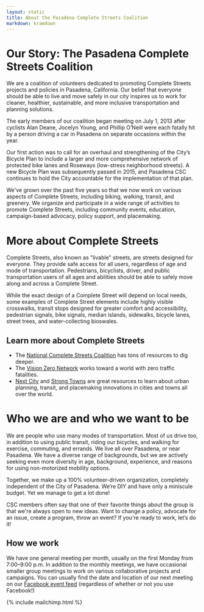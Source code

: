 ```yaml
---
layout: static
title: About the Pasadena Complete Streets Coalition
markdown: kramdown
---
```

<!--About Pasadena CSC-->

# Our Story: The Pasadena Complete Streets Coalition

We are a coalition of volunteers dedicated to promoting Complete Streets projects and policies in Pasadena, California. Our belief that everyone should be able to live and move safely in our city inspires us to work for cleaner, healthier, sustainable, and more inclusive transportation and planning solutions.

The early members of our coalition began meeting on July 1, 2013 after cyclists Alan Deane, Jocelyn Young, and Phillip O’Neill were each fatally hit by a person driving a car in Pasadena on separate occasions within the year.

Our first action was to call for an overhaul and strengthening of the City’s Bicycle Plan to include a larger and more comprehensive network of protected bike lanes and Roseways (low-stress neighborhood streets). A new Bicycle Plan was subsequently passed in 2015, and Pasadena CSC continues to hold the City accountable for the implementation of that plan.

We've grown over the past five years so that we now work on various aspects of Complete Streets, including biking, walking, transit, and greenery. We organize and participate in a wide range of activities to promote Complete Streets, including community events, education, campaign-based advocacy, policy support, and placemaking. 
 

<!--About Complete Streets-->
# More about Complete Streets
 
Complete Streets, also known as "livable" streets, are streets designed for everyone. They provide safe access for all users, regardless of age and mode of transportation. Pedestrians, bicyclists, driver, and public transportation users of all ages and abilities should be able to safely move along and across a Complete Street.

While the exact design of a Complete Street will depend on local needs, some examples of Complete Street elements include highly visible crosswalks, transit stops designed for greater comfort and accessibility, pedestrian signals, bike signals, median islands, sidewalks, bicycle lanes, street trees, and water-collecting bioswales. 

## Learn more about Complete Streets
- The [National Complete Streets Coalition](https://smartgrowthamerica.org/program/national-complete-streets-coalition/) has tons of resources to dig deeper. 
- The [Vision Zero Network](http://visionzeronetwork.org) works toward a world with zero traffic fatalities.
- [Next City](https://nextcity.org) and [Strong Towns](https://www.strongtowns.org) are great resources to learn about urban planning, transit, and placemaking innovations in cities and towns all over the world.

# Who we are and who we want to be 

We are people who use many modes of transportation. Most of us drive too, in addition to using public transit, riding our bicycles, and walking for exercise, commuting, and errands. We live all over Pasadena, or near Pasadena. We have a diverse range of backgrounds, but we are actively seeking even more diversity in age, background, experience, and reasons for using non-motorized mobility options.

Together, we make up a 100% volunteer-driven organization, completely independent of the City of Pasadena. We’re DIY and have only a miniscule budget. Yet we manage to get a lot done! 

CSC members often say that one of their favorite things about the group is that we're always open to new ideas. Want to change a policy, advocate for an issue, create a program, throw an event? If you're ready to work, let’s do it! 

## How we work 

We have one general meeting per month, usually on the first Monday from 7:00–9:00 p.m. In addition to the monthly meetings, we have occasional smaller group meetings to work on various collaborative projects and campaigns. You can usually find the date and location of our next meeting on our [Facebook event feed](https://www.facebook.com/pg/pasadenacsc/events/) (regardless of whether or not you use Facebook!)



{% include mailchimp.html %}